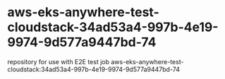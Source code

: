 # aws-eks-anywhere-test-cloudstack-34ad53a4-997b-4e19-9974-9d577a9447bd-74
repository for use with E2E test job aws-eks-anywhere-test-cloudstack:34ad53a4-997b-4e19-9974-9d577a9447bd-74
